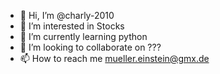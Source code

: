 - 👋 Hi, I’m @charly-2010
- 👀 I’m interested in Stocks
- 🌱 I’m currently learning python
- 💞️ I’m looking to collaborate on ???
- 📫 How to reach me mueller.einstein@gmx.de

<!---
charly-2010/charly-2010 is a ✨ special ✨ repository because its `README.md` (this file) appears on your GitHub profile.
You can click the Preview link to take a look at your changes.
--->
